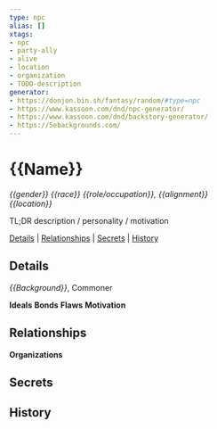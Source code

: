```yaml
---
type: npc
alias: []
xtags:
- npc
- party-ally
- alive
- location
- organization
- TODO-description
generator:
- https://donjon.bin.sh/fantasy/random/#type=npc
- https://www.kassoon.com/dnd/npc-generator/
- https://www.kassoon.com/dnd/backstory-generator/
- https://5ebackgrounds.com/
---
```

# {{Name}}
*{{gender}} {{race}} {{role/occupation}}, {{alignment}}*  
*{{location}}*  

TL;DR description / personality / motivation

[Details](#Details) | [Relationships](#Relationships) | [Secrets](#Secrets) | [History](#History)

## Details
*{{Background}}*, Commoner

**Ideals**
**Bonds**
**Flaws**
**Motivation**

## Relationships

**Organizations**

## Secrets

## History


